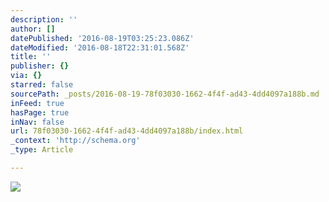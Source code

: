 ```yaml
---
description: ''
author: []
datePublished: '2016-08-19T03:25:23.086Z'
dateModified: '2016-08-18T22:31:01.568Z'
title: ''
publisher: {}
via: {}
starred: false
sourcePath: _posts/2016-08-19-78f03030-1662-4f4f-ad43-4dd4097a188b.md
inFeed: true
hasPage: true
inNav: false
url: 78f03030-1662-4f4f-ad43-4dd4097a188b/index.html
_context: 'http://schema.org'
_type: Article

---
```

![](https://the-grid-user-content.s3-us-west-2.amazonaws.com/7ab227d9-1c2f-4349-ae98-936243d04be5.jpg)